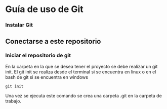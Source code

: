 # Guía de uso de Git

### Instalar Git

## Conectarse a este repositorio

### Iniciar el repositorio de git

En la carpeta en la que se desea tener el proyecto se debe realizar un 
git init. El git init se realiza desde el terminal si se encuentra en 
linux o en el bash de git si se encuentra en windows

```
git init
```

Una vez se ejecuta este comando se crea una carpeta .git en la carpeta 
de trabajo.

### 



